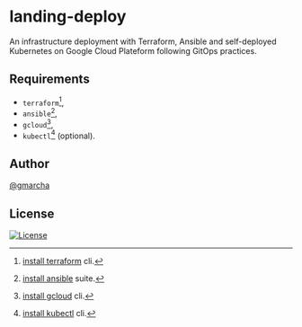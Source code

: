 # landing-deploy

An infrastructure deployment with Terraform, Ansible and self-deployed Kubernetes on Google Cloud Plateform following GitOps practices.

## Requirements

- `terraform`[^1],
- `ansible`[^2],
- `gcloud`[^3],
- `kubectl`[^4] (optional).

## Author

[@gmarcha](https://github.com/gmarcha)

## License

[![License](https://img.shields.io/badge/License-Apache_2.0-blue.svg)](https://opensource.org/licenses/Apache-2.0)

[^1]: [install terraform](https://developer.hashicorp.com/terraform/downloads) cli.
[^2]: [install ansible](https://docs.ansible.com/ansible/latest/installation_guide/installation_distros.html) suite.
[^3]: [install gcloud](https://cloud.google.com/sdk/docs/install) cli.
[^4]: [install kubectl](https://kubernetes.io/docs/tasks/tools/install-kubectl-linux/) cli.
